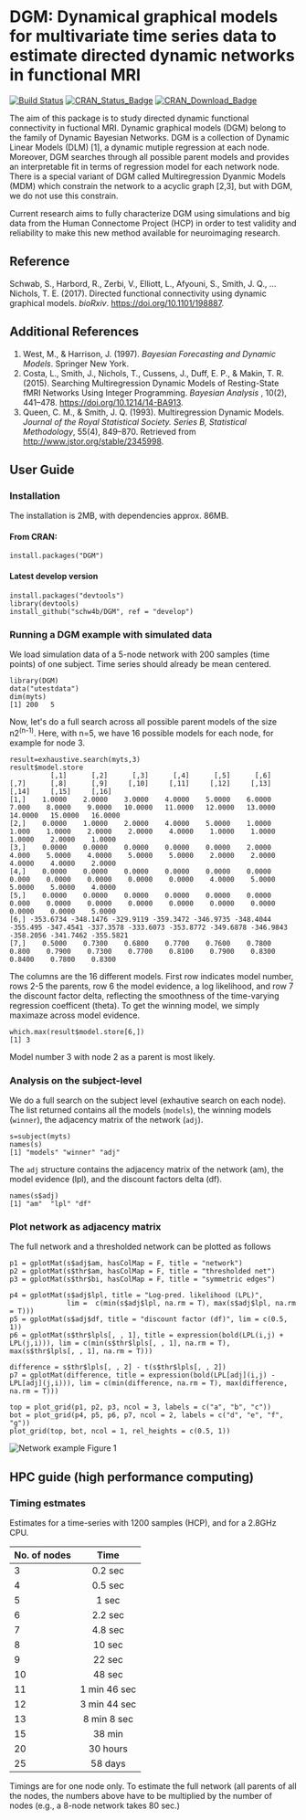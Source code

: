 # DGM: Dynamical graphical models for multivariate time series data to estimate directed dynamic networks in functional MRI

[![Build Status](https://travis-ci.org/schw4b/DGM.png?branch=master)](https://travis-ci.org/schw4b/DGM)
[![CRAN\_Status\_Badge](https://www.r-pkg.org/badges/version/DGM)](https://cran.r-project.org/package=DGM)
[![CRAN\_Download\_Badge](https://cranlogs.r-pkg.org/badges/grand-total/DGM)](http://www.r-pkg.org/pkg/DGM)

The aim of this package is to study directed dynamic functional connectivity in fuctional MRI. Dynamic graphical models (DGM) belong to the family of Dynamic Bayesian Networks. DGM is a collection of Dynamic Linear Models (DLM) [1], a dynamic mutiple regression at each node. Moreover, DGM searches through all possible parent models and provides an interpretable fit in terms of regression model for each network node. There is a special variant of DGM called Multiregression Dyanmic Models (MDM) which constrain the network to a acyclic graph [2,3], but with DGM, we do not use this constrain.

Current research aims to fully characterize DGM using simulations and big data from the Human Connectome Project (HCP) in order to test validity and reliability to make this new method available for neuroimaging research.

## Reference
Schwab, S., Harbord, R., Zerbi, V., Elliott, L., Afyouni, S., Smith, J. Q., … Nichols, T. E. (2017). Directed functional connectivity using dynamic graphical models. *bioRxiv*. https://doi.org/10.1101/198887.

## Additional References
1. West, M., & Harrison, J. (1997). *Bayesian Forecasting and Dynamic Models*. Springer New York.
2. Costa, L., Smith, J., Nichols, T., Cussens, J., Duff, E. P., & Makin, T. R. (2015). Searching Multiregression Dynamic Models of Resting-State fMRI Networks Using Integer Programming. *Bayesian Analysis* , 10(2), 441–478. https://doi.org/10.1214/14-BA913.
3. Queen, C. M., & Smith, J. Q. (1993). Multiregression Dynamic Models. *Journal of the Royal Statistical Society. Series B, Statistical Methodology*, 55(4), 849–870. Retrieved from http://www.jstor.org/stable/2345998.

## User Guide

### Installation
The installation is 2MB, with dependencies approx. 86MB.

#### From CRAN:
    install.packages("DGM")

#### Latest develop version
    install.packages("devtools")
    library(devtools)
    install_github("schw4b/DGM", ref = "develop")

### Running a DGM example with simulated data
We load simulation data of a 5-node network with 200 samples (time points) of one subject. Time series should already be mean centered.

    library(DGM)
    data("utestdata")
    dim(myts)
    [1] 200   5

Now, let's do a full search across all possible parent models of the size n2<sup>(n-1)</sup>. Here, with n=5, we have 16 possible models for each node, for example for node 3.

    result=exhaustive.search(myts,3)
    result$model.store
              [,1]      [,2]      [,3]      [,4]      [,5]      [,6]     [,7]      [,8]      [,9]     [,10]     [,11]     [,12]     [,13]     [,14]     [,15]     [,16]
    [1,]    1.0000    2.0000    3.0000    4.0000    5.0000    6.0000    7.000    8.0000    9.0000   10.0000   11.0000   12.0000   13.0000   14.0000   15.0000   16.0000
    [2,]    0.0000    1.0000    2.0000    4.0000    5.0000    1.0000    1.000    1.0000    2.0000    2.0000    4.0000    1.0000    1.0000    1.0000    2.0000    1.0000
    [3,]    0.0000    0.0000    0.0000    0.0000    0.0000    2.0000    4.000    5.0000    4.0000    5.0000    5.0000    2.0000    2.0000    4.0000    4.0000    2.0000
    [4,]    0.0000    0.0000    0.0000    0.0000    0.0000    0.0000    0.000    0.0000    0.0000    0.0000    0.0000    4.0000    5.0000    5.0000    5.0000    4.0000
    [5,]    0.0000    0.0000    0.0000    0.0000    0.0000    0.0000    0.000    0.0000    0.0000    0.0000    0.0000    0.0000    0.0000    0.0000    0.0000    5.0000
    [6,] -353.6734 -348.1476 -329.9119 -359.3472 -346.9735 -348.4044 -355.495 -347.4541 -337.3578 -333.6073 -353.8772 -349.6878 -346.9843 -358.2056 -341.7462 -355.5821
    [7,]    0.5000    0.7300    0.6800    0.7700    0.7600    0.7800    0.800    0.7900    0.7300    0.7700    0.8100    0.7900    0.8300    0.8400    0.7800    0.8300

The columns are the 16 different models. First row indicates model number, rows 2-5 the parents, row 6 the model evidence, a log likelihood, and row 7 the discount factor delta, reflecting the smoothness of the time-varying regression coefficent (theta). To get the winning model, we simply maximaze across model evidence.

    which.max(result$model.store[6,])
    [1] 3

Model number 3 with node 2 as a parent is most likely.

### Analysis on the subject-level
We do a full search on the subject level (exhautive search on each node). The list returned contains all the models (`models`), the winning models (`winner`), the adjacency matrix of the network (`adj`).

    s=subject(myts)
    names(s)
    [1] "models" "winner" "adj"

The `adj` structure contains the adjacency matrix of the network (am), the model evidence (lpl), and the discount factors delta (df).

    names(s$adj)
    [1] "am"  "lpl" "df"

### Plot network as adjacency matrix
The full network and a thresholded network can be plotted as follows

    p1 = gplotMat(s$adj$am, hasColMap = F, title = "network")
    p2 = gplotMat(s$thr$am, hasColMap = F, title = "thresholded net")
    p3 = gplotMat(s$thr$bi, hasColMap = F, title = "symmetric edges")

    p4 = gplotMat(s$adj$lpl, title = "Log-pred. likelihood (LPL)",
                  lim =  c(min(s$adj$lpl, na.rm = T), max(s$adj$lpl, na.rm = T)))
    p5 = gplotMat(s$adj$df, title = "discount factor (df)", lim = c(0.5, 1))
    p6 = gplotMat(s$thr$lpls[, , 1], title = expression(bold(LPL(i,j) +
    LPL(j,i))), lim = c(min(s$thr$lpls[, , 1], na.rm = T), max(s$thr$lpls[, , 1], na.rm = T)))

    difference = s$thr$lpls[, , 2] - t(s$thr$lpls[, , 2])
    p7 = gplotMat(difference, title = expression(bold(LPL[adj](i,j) - LPL[adj](j,i))), lim = c(min(difference, na.rm = T), max(difference, na.rm = T)))

    top = plot_grid(p1, p2, p3, ncol = 3, labels = c("a", "b", "c"))
    bot = plot_grid(p4, p5, p6, p7, ncol = 2, labels = c("d", "e", "f", "g"))
    plot_grid(top, bot, ncol = 1, rel_heights = c(0.5, 1))

![Network example](https://cloud.githubusercontent.com/assets/11832548/24162907/e7cfecb8-0e60-11e7-8e01-22e6d5404f05.png)
Figure 1

## HPC guide (high performance computing)

### Timing estmates
Estimates for a time-series with 1200 samples (HCP), and for a 2.8GHz CPU.

| No. of nodes  | Time     |
| ------------- |:--------:|
| 3             | 0.2 sec  |
| 4             | 0.5 sec  |
| 5             | 1 sec  |
| 6             | 2.2 sec  |
| 7             | 4.8 sec  |
| 8             | 10 sec  |
| 9             | 22 sec  |
| 10            | 48 sec  |
| 11            | 1 min 46 sec  |
| 12            | 3 min 44 sec  |
| 13            | 8 min  8 sec  |
| 15            | 38 min |
| 20            | 30 hours |
| 25            | 58 days |

Timings are for one node only. To estimate the full network (all parents of all the nodes, the numbers above have to be multiplied by the number of nodes (e.g., a 8-node network takes 80 sec.)
